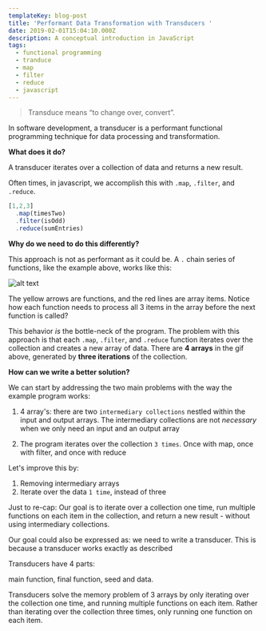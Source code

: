 ```yaml
---
templateKey: blog-post
title: 'Performant Data Transformation with Transducers '
date: 2019-02-01T15:04:10.000Z
description: A conceptual introduction in JavaScript
tags:
  - functional programming
  - tranduce
  - map
  - filter
  - reduce
  - javascript
---
```

> Transduce means “to change over, convert”. 

In software development, a transducer is a performant functional programming technique for data processing and transformation. 

**What does it do?**

A transducer iterates over a collection of data and returns a new result.

Often times, in javascript, we accomplish this with `.map`, `.filter`, and `.reduce`.

```javascript
[1,2,3]
  .map(timesTwo)
  .filter(isOdd)
  .reduce(sumEntries)
```

**Why do we need to do this differently?**

This approach is not as performant as it could be. A `.` chain series of functions, like the example above, works like this:

![alt text](https://cdn-images-1.medium.com/max/1600/1*mJicJiOZT4M9jwv6kMkwRg.gif)

The yellow arrows are functions, and the red lines are array items. Notice how each function needs to process all 3 items in the array before the next function is called?

This behavior _is_ the bottle-neck of the program. The problem with this approach is that each `.map`, `.filter`, and `.reduce` function iterates over the collection and creates a new array of data. There are **4 arrays** in the gif above, generated by **three iterations** of the collection. 

**How can we write a better solution?**

We can start by addressing the two main problems with the way the example program works:

1) 4 array's: there are two `intermediary collections` nestled within the input and output arrays. The intermediary collections are not _necessary_ when we only need an input and an output array


2) The program iterates over the collection `3 times`. Once with map, once with filter, and once with reduce

Let's improve this by:  

1) Removing intermediary arrays
2) Iterate over the data `1 time`, instead of three

Just to re-cap: Our goal is to iterate over a collection one time, run multiple functions on each item in the collection, and return a new result - without using intermediary collections.

Our goal could also be expressed as: we need to write a transducer. This is because a transducer works exactly as described 

Transducers have 4 parts:

main function, final function, seed and data.

Transducers solve the memory problem of 3 arrays by only iterating over the collection one time, and running multiple functions on each item. Rather than iterating over the collection three times, only  running one function on each item.

